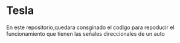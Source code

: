 # Tesla
En este repositorio,quedara consginado el codigo para repoducir el funcionamiento que tienen las señales direccionales de un auto

